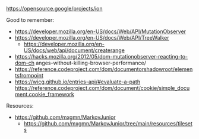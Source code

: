 https://opensource.google/projects/ion


Good to remember:
- https://developer.mozilla.org/en-US/docs/Web/API/MutationObserver
- https://developer.mozilla.org/en-US/docs/Web/API/TreeWalker
  - https://developer.mozilla.org/en-US/docs/web/api/document/createrange
- https://hacks.mozilla.org/2012/05/dom-mutationobserver-reacting-to-dom-ch
anges-without-killing-browser-performance/
- https://reference.codeproject.com/dom/documentorshadowroot/elementsfrompoint
- https://wicg.github.io/entries-api/#evaluate-a-path
https://reference.codeproject.com/dom/document/cookie/simple_document.cookie_framework

Resources:
- https://github.com/mxgmn/MarkovJunior
  - https://github.com/mxgmn/MarkovJunior/tree/main/resources/tilesets